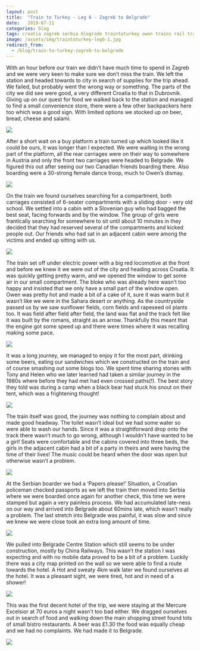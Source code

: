 ```yaml
---
layout: post
title:  "Train to Turkey - Leg 6 - Zagreb to Belgrade"
date:   2019-07-11
categories: blog
tags: croatia zagreb serbia blegrade traintoturkey owen trains rail travel inter-rail
image: /assets/img/traintoturkey-leg6-1.jpg
redirect_from:
  - /blog/train-to-turkey-zagreb-to-belgrade
---
```


With an hour before our train we didn’t have much time to spend in Zagreb and we were very keen to make sure we don’t miss the train. We left the station and headed towards to city in search of supplies for the trip ahead. We failed, but probably went the wrong way or something. The parts of the city we did see were good, a very different Croatia to that in Dubrovnik. Giving up on our quest for food we walked back to the station and managed to find a small convenience store, there were a few other backpackers here too which was a good sign. With limited options we stocked up on beer, bread, cheese and salami.

![][traintoturkey-leg6-2]

After a short wait on a buy platform a train turned up which looked like it could be ours, it was longer than I expected. We were waiting in the wrong part of the platform, all the rear carriages were on their way to somewhere in Austria and only the front two carriages were headed to Belgrade. We figured this out after seeing our two Canadian friends boarding there. Also boarding were a 30-strong female dance troop, much to Owen’s dismay.

![][traintoturkey-leg6-3]

On the train we found ourselves searching for a compartment, both carriages consisted of 6-seater compartments with a sliding door - very old school. We settled into a cabin with a Slovenian guy who had bagged the best seat, facing forwards and by the window. The group of girls were frantically searching for somewhere to sit until about 10 minutes in they decided that they had reserved several of the compartments and kicked people out. Our friends who had sat in an adjacent cabin were among the victims and ended up sitting with us.

![][traintoturkey-leg6-4]

The train set off under electric power with a big red locomotive at the front and before we knew it we were out of the city and heading across Croatia. It was quickly getting pretty warm, and we opened the window to get some air in our small compartment. The bloke who was already here wasn’t too happy and insisted that we only have a small part of the window open. Owen was pretty hot and made a bit of a cake of it, sure it was warm but it wasn’t like we were in the Sahara desert or anything. As the countryside passed us by we saw sunflower fields, corn fields and rapeseed oil plants too. It was field after field after field, the land was flat and the track felt like it was built by the romans, straight as an arrow. Thankfully this meant that the engine got some speed up and there were times where it was recalling making some pace.

![][traintoturkey-leg6-5]

It was a long journey, we managed to enjoy it for the most part, drinking some beers, eating our sandwiches which we constructed on the train and of course smashing out some blogs too. We spent time sharing stories with Tony and Helen who we later learned had taken a similar journey in the 1980s where before they had met had even crossed paths(!). The best story they told was during a camp when a black bear had stuck his snout on their tent, which was a frightening thought!

![][traintoturkey-leg6-6]

The train itself was good, the journey was nothing to complain about and made good headway. The toilet wasn’t ideal but we had some water so were able to wash our hands. Since it was a straightforward drop onto the track there wasn’t much to go wrong, although I wouldn’t have wanted to be a girl! Seats were comfortable and the cabins covered into three beds, the girls in the adjacent cabin had a bit of a party in theirs and were having the time of their lives! The music could be heard when the door was open but otherwise wasn’t a problem.

![][traintoturkey-leg6-7]

At the Serbian boarder we had a ‘Papers please!’ Situation, a Croatian policeman checked passports as we left the train then moved into Serbia where we were boarded once again for another check, this time we were stamped but again a very painless process. We had accumulated late-ness on our way and arrived into Belgrade about 60mins late, which wasn’t really a problem. The last stretch into Belgrade was painful, it was slow and since we knew we were close took an extra long amount of time.

![][traintoturkey-leg6-8]

We pulled into Belgrade Centre Station which still seems to be under construction, mostly by China Railways. This wasn’t the station I was expecting and with no mobile data proved to be a bit of a problem. Luckily there was a city map printed on the wall so we were able to find a route towards the hotel. A Hot and sweaty 4km walk later we found ourselves at the hotel. It was a pleasant sight, we were tired, hot and in need of a shower!

![][traintoturkey-leg6-9]

This was the first decent hotel of the trip, we were staying at the Mercure Excelsior at 70 euros a night wasn’t too bad either. We dragged ourselves out in search of food and walking down the main shopping street found lots of small bistro restaurants. A beer was £1.30 the food was equally cheap and we had no complaints. We had made it to Belgrade.

![][traintoturkey-leg6-10]

[traintoturkey-leg6-1]: /assets/img/traintoturkey-leg6-1.jpg
[traintoturkey-leg6-2]: /assets/img/traintoturkey-leg6-2.jpg
[traintoturkey-leg6-3]: /assets/img/traintoturkey-leg6-3.jpg
[traintoturkey-leg6-4]: /assets/img/traintoturkey-leg6-4.jpg
[traintoturkey-leg6-5]: /assets/img/traintoturkey-leg6-5.jpg
[traintoturkey-leg6-6]: /assets/img/traintoturkey-leg6-6.jpg
[traintoturkey-leg6-7]: /assets/img/traintoturkey-leg6-7.jpg
[traintoturkey-leg6-8]: /assets/img/traintoturkey-leg6-8.jpg
[traintoturkey-leg6-9]: /assets/img/traintoturkey-leg6-9.jpg
[traintoturkey-leg6-10]: /assets/img/traintoturkey-leg6-10.jpg

